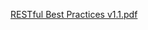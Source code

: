 [RESTful Best Practices v1.1.pdf](https://github.com/tfredrich/RestApiTutorial.com/raw/master/media/RESTful%20Best%20Practices-v1_1.pdf)

